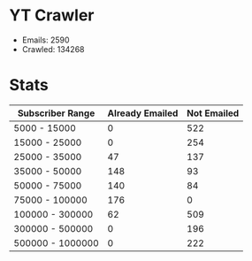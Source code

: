 # YT Crawler
- Emails: 2590
- Crawled: 134268

# Stats
| Subscriber Range  | Already Emailed | Not Emailed |
|-------|-------|-------|
| 5000 - 15000 | 0 | 522 |
| 15000 - 25000 | 0 | 254 |
| 25000 - 35000 | 47 | 137 |
| 35000 - 50000 | 148 | 93 |
| 50000 - 75000 | 140 | 84 |
| 75000 - 100000 | 176 | 0 |
| 100000 - 300000 | 62 | 509 |
| 300000 - 500000 | 0 | 196 |
| 500000 - 1000000 | 0 | 222 |
